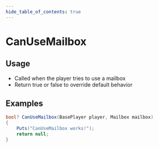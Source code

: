 ```yaml
---
hide_table_of_contents: true
---
```


# CanUseMailbox

## Usage

* Called when the player tries to use a mailbox
* Return true or false to override default behavior

## Examples

```csharp title=""
bool? CanUseMailbox(BasePlayer player, Mailbox mailbox)
{
    Puts("CanUseMailbox works!");
    return null;
}
```
